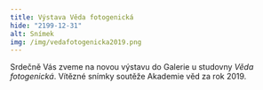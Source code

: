 ```yaml
---
title: Výstava Věda fotogenická
hide: "2199-12-31"
alt: Snímek
img: /img/vedafotogenicka2019.png
---
```


Srdečně Vás zveme na novou výstavu do Galerie u studovny *Věda fotogenická*.
Vítězné snímky soutěže Akademie věd za rok 2019.
